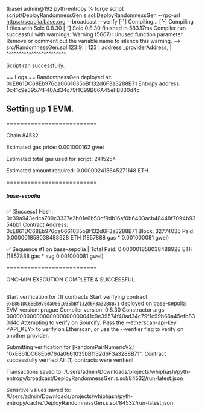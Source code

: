 (base) admin@192 pyth-entropy % forge script script/DeployRandomnessGen.s.sol:DeployRandomnessGen --rpc-url https://sepolia.base.org --broadcast --verify
[⠊] Compiling...
[⠑] Compiling 1 files with Solc 0.8.30
[⠘] Solc 0.8.30 finished in 583.17ms
Compiler run successful with warnings:
Warning (5667): Unused function parameter. Remove or comment out the variable name to silence this warning.
   --> src/RandomnessGen.sol:123:9:
    |
123 |         address _providerAddress,
    |         ^^^^^^^^^^^^^^^^^^^^^^^^

Script ran successfully.

== Logs ==
  RandomnessGen deployed at: 0xE861DC68Eb976da0661035bBf132d6F3a3288B71
  Entropy address: 0x41c9e39574F40Ad34c79f1C99B66A45eFB830d4c

## Setting up 1 EVM.

==========================

Chain 84532

Estimated gas price: 0.001000162 gwei

Estimated total gas used for script: 2415254

Estimated amount required: 0.000002415645271148 ETH

==========================

##### base-sepolia
✅  [Success] Hash: 0x39a943edca709c3337e2b01e6b58cf9db16af0b6403acb48448f7094b9354bb1
Contract Address: 0xE861DC68Eb976da0661035bBf132d6F3a3288B71
Block: 32774035
Paid: 0.000001858038488928 ETH (1857888 gas * 0.001000081 gwei)

✅ Sequence #1 on base-sepolia | Total Paid: 0.000001858038488928 ETH (1857888 gas * avg 0.001000081 gwei)
                                                                                                

==========================

ONCHAIN EXECUTION COMPLETE & SUCCESSFUL.
##
Start verification for (1) contracts
Start verifying contract `0xE861DC68Eb976da0661035bBf132d6F3a3288B71` deployed on base-sepolia
EVM version: prague
Compiler version: 0.8.30
Constructor args: 00000000000000000000000041c9e39574f40ad34c79f1c99b66a45efb830d4c
Attempting to verify on Sourcify. Pass the --etherscan-api-key <API_KEY> to verify on Etherscan, or use the --verifier flag to verify on another provider.

Submitting verification for [RandomPairNumericV2] "0xE861DC68Eb976da0661035bBf132d6F3a3288B71".
Contract successfully verified
All (1) contracts were verified!

Transactions saved to: /Users/admin/Downloads/projects/whiphash/pyth-entropy/broadcast/DeployRandomnessGen.s.sol/84532/run-latest.json

Sensitive values saved to: /Users/admin/Downloads/projects/whiphash/pyth-entropy/cache/DeployRandomnessGen.s.sol/84532/run-latest.json
